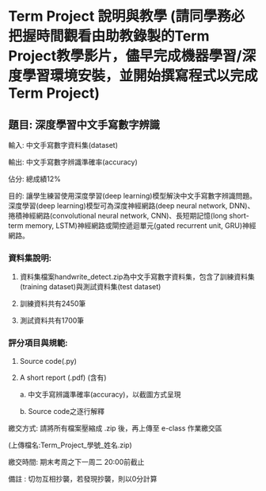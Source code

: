 # Term Project 說明與教學  (請同學務必把握時間觀看由助教錄製的Term Project教學影片，儘早完成機器學習/深度學習環境安裝，並開始撰寫程式以完成Term Project)
## 題目: 深度學習中文手寫數字辨識

輸入: 中文手寫數字資料集(dataset)

輸出: 中文手寫數字辨識準確率(accuracy)

佔分: 總成績12%

目的: 讓學生練習使用深度學習(deep learning)模型解決中文手寫數字辨識問題。深度學習(deep learning)模型可為深度神經網路(deep neural network, DNN)、捲積神經網路(convolutional neural network, CNN)、長短期記憶(long short-term memory, LSTM)神經網路或閘控遞迴單元(gated recurrent unit, GRU)神經網路。

### 資料集說明:


1. 資料集檔案handwrite_detect.zip為中文手寫數字資料集，包含了訓練資料集(training dataset)與測試資料集(test dataset)

2. 訓練資料共有2450筆

3. 測試資料共有1700筆


### 評分項目與規範:

1. Source code(.py)

2. A short report (.pdf) (含有)

    a. 中文手寫辨識準確率(accuracy)，以截圖方式呈現

    b. Source code之逐行解釋


繳交方式: 請將所有檔案壓縮成 .zip 後，再上傳至 e-class 作業繳交區

(上傳檔名:Term_Project_學號_姓名.zip)


繳交時間: 期末考周之下一周二 20:00前截止


備註 : 切勿互相抄襲，若發現抄襲，則以0分計算

